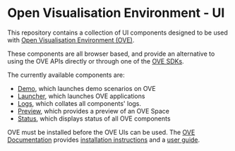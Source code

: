 # Open Visualisation Environment - UI

This repository contains a collection of UI components designed to be used with [Open Visualisation Environment (OVE)](https://github.com/ove/ove).

These components are all browser based, and provide an alternative to using the OVE APIs directly or through one of the [OVE SDKs](http://github.com/ove/ove-sdks).

The currently available components are:

* [Demo](packages/ove-ui-demo/README.md), which launches demo scenarios on OVE
* [Launcher](packages/ove-ui-launcher/README.md), which launches OVE applications
* [Logs](packages/ove-ui-logs/README.md), which collates all components' logs.
* [Preview](packages/ove-ui-preview/README.md), which provides a preview of an OVE Space
* [Status](packages/ove-ui-status/README.md), which displays status of all OVE components

OVE must be installed before the OVE UIs can be used. The [OVE Documentation](https://ove.readthedocs.io/en/stable/) provides [installation instructions](https://ove.readthedocs.io/en/stable/docs/INSTALLATION.html) and a [user guide](https://ove.readthedocs.io/en/stable/docs/USAGE.html).
